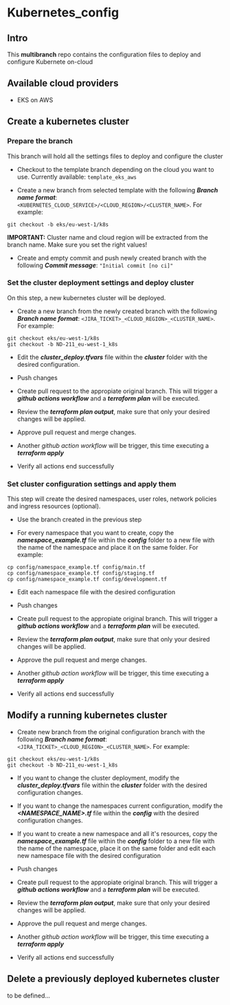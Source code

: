 # Kubernetes_config

## Intro
This **multibranch** repo contains the configuration files to deploy and configure Kubernete on-cloud

## Available cloud providers
- EKS on AWS

## Create a kubernetes cluster

### **Prepare the branch**
This branch will hold all the settings files to deploy and configure the cluster

- Checkout to the template branch depending on the cloud you want to use. Currently available:
```template_eks_aws```

- Create a new branch from selected template with the following ***Branch name format***:
```<KUBERNETES_CLOUD_SERVICE>/<CLOUD_REGION>/<CLUSTER_NAME>```. For example:
```
git checkout -b eks/eu-west-1/k8s
```

**IMPORTANT:** Cluster name and cloud region will be extracted from the branch name. Make sure you set the right values!

- Create and empty commit and push newly created branch with the following ***Commit message***:
```"Initial commit [no ci]"```

### **Set the cluster deployment settings and deploy cluster**
On this step, a new kubernetes cluster will be deployed.
- Create a new branch from the newly created branch with the following ***Branch name format***:
```<JIRA_TICKET>_<CLOUD_REGION>_<CLUSTER_NAME>```. For example:
```
git checkout eks/eu-west-1/k8s
git checkout -b ND-211_eu-west-1_k8s
```

- Edit the ***cluster_deploy.tfvars*** file within the ***cluster*** folder with the desired configuration.

- Push changes

- Create pull request to the appropiate original branch. This will trigger a ***github actions workflow*** and a ***terraform plan*** will be executed.

- Review the ***terraform plan output***, make sure that only your desired changes will be applied.

- Approve pull request and merge changes.

- Another *github action workflow* will be trigger, this time executing a ***terraform apply***

- Verify all actions end successfully

### **Set cluster configuration settings and apply them**
This step will create the desired namespaces, user roles, network policies and ingress resources (optional).
- Use the branch created in the previous step

- For every namespace that you want to create, copy the ***namespace_example.tf*** file within the ***config*** folder to a new file with the name of the namespace and place it on the same folder. For example:
```
cp config/namespace_example.tf config/main.tf
cp config/namespace_example.tf config/staging.tf
cp config/namespace_example.tf config/development.tf
```

- Edit each namespace file with the desired configuration

- Push changes

- Create pull request to the appropiate original branch. This will trigger a ***github actions workflow*** and a ***terraform plan*** will be executed.

- Review the ***terraform plan output***, make sure that only your desired changes will be applied.

- Approve the pull request and merge changes.

- Another *github action workflow* will be trigger, this time executing a ***terraform apply***

- Verify all actions end successfully

## Modify a running kubernetes cluster

- Create new branch from the original configuration branch with the following ***Branch name format***:
```<JIRA_TICKET>_<CLOUD_REGION>_<CLUSTER_NAME>```. For example:

```
git checkout eks/eu-west-1/k8s
git checkout -b ND-211_eu-west-1_k8s
```

- If you want to change the cluster deployment, modify the ***cluster_deploy.tfvars*** file within the ***cluster*** folder with the desired configuration changes.

- If you want to change the namespaces current configuration, modify the ***<NAMESPACE_NAME>.tf*** file within the ***config*** with the desired configuration changes.

- If you want to create a new namespace and all it's resources, copy the ***namespace_example.tf*** file within the ***config*** folder to a new file with the name of the namespace, place it on the same folder and edit each new namespace file with the desired configuration

- Push changes

- Create pull request to the appropiate original branch. This will trigger a ***github actions workflow*** and a ***terraform plan*** will be executed.

- Review the ***terraform plan output***, make sure that only your desired changes will be applied.

- Approve the pull request and merge changes.

- Another *github action workflow* will be trigger, this time executing a ***terraform apply***

- Verify all actions end successfully

## Delete a previously deployed kubernetes cluster
to be defined...
